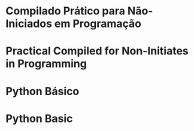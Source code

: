 # Compilado Prático para Não-Iniciados em Programação 
# Practical Compiled for Non-Initiates in Programming 
#
# Python Básico 
# Python Basic
# 

